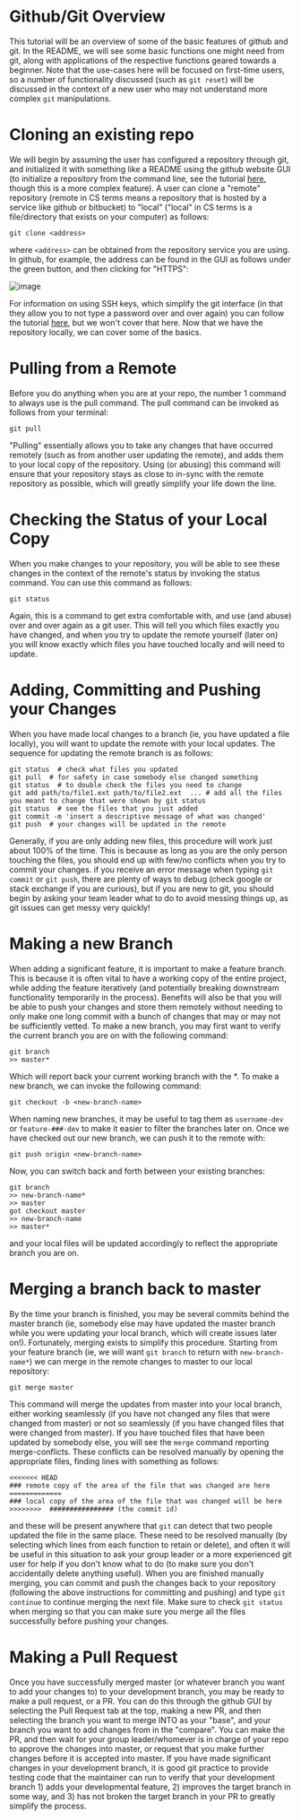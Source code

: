 # Github/Git Overview

This tutorial will be an overview of some of the basic features of github and git. In the README, we will see some basic functions one might need from git, along with applications of the respective functions geared towards a beginner. Note that the use-cases here will be focused on first-time users, so a number of functionality discussed (such as `git reset`) will be discussed in the context of a new user who may not understand more complex `git` manipulations. 

# Cloning an existing repo

We will begin by assuming the user has configured a repository through git, and initialized it with something like a README using the github website GUI (to initialize a repository from the command line, see the tutorial [here](http://kbroman.org/github_tutorial/pages/init.html), though this is a more complex feature). A user can clone a "remote" repository (remote in CS terms means a repository that is hosted by a service like github or bitbucket) to "local" ("local" in CS terms is a file/directory that exists on your computer) as follows:

```
git clone <address>
```

where `<address>` can be obtained from the repository service you are using. In github, for example, the address can be found in the GUI as follows under the green button, and then clicking for "HTTPS":

![image](https://user-images.githubusercontent.com/8883547/30497058-5d838bdc-9a1f-11e7-9120-5f9962cf7a46.png)

For information on using SSH keys, which simplify the git interface (in that they allow you to not type a password over and over again) you can follow the tutorial [here](https://help.github.com/articles/generating-a-new-ssh-key-and-adding-it-to-the-ssh-agent/), but we won't cover that here. Now that we have the repository locally, we can cover some of the basics.

# Pulling from a Remote

Before you do anything when you are at your repo, the number 1 command to always use is the pull command. The pull command can be invoked as follows from your terminal:

```
git pull
```

"Pulling" essentially allows you to take any changes that have occurred remotely (such as from another user updating the remote), and adds them to your local copy of the repository. Using (or abusing) this command will ensure that your repository stays as close to in-sync with the remote repository as possible, which will greatly simplify your life down the line. 

# Checking the Status of your Local Copy

When you make changes to your repository, you will be able to see these changes in the context of the remote's status by invoking the status command. You can use this command as follows:

```
git status
```

Again, this is a command to get extra comfortable with, and use (and abuse) over and over again as a git user. This will tell you which files exactly you have changed, and when you try to update the remote yourself (later on) you will know exactly which files you have touched locally and will need to update. 

# Adding, Committing and Pushing your Changes

When you have made local changes to a branch (ie, you have updated a file locally), you will want to update the remote with your local updates. The sequence for updating the remote branch is as follows:

```
git status  # check what files you updated
git pull  # for safety in case somebody else changed something
git status  # to double check the files you need to change
git add path/to/file1.ext path/to/file2.ext  ... # add all the files you meant to change that were shown by git status
git status  # see the files that you just added
git commit -m 'insert a descriptive message of what was changed'
git push  # your changes will be updated in the remote
```

Generally, if you are only adding new files, this procedure will work just about 100% of the time. This is because as long as you are the only person touching the files, you should end up with few/no conflicts when you try to commit your changes. if you receive an error message when typing `git commit` or `git push`, there are plenty of ways to debug (check google or stack exchange if you are curious), but if you are new to git, you should begin by asking your team leader what to do to avoid messing things up, as git issues can get messy very quickly! 

# Making a new Branch

When adding a significant feature, it is important to make a feature branch. This is because it is often vital to have a working copy of the entire project, while adding the feature iteratively (and potentially breaking downstream functionality temporarily in the process). Benefits will also be that you will be able to push your changes and store them remotely without needing to only make one long commit with a bunch of changes that may or may not be sufficiently vetted. To make a new branch, you may first want to verify the current branch you are on with the following command:

```
git branch
>> master*
```

Which will report back your current working branch with the *. To make a new branch, we can invoke the following command:

```
git checkout -b <new-branch-name>
```

When naming new branches, it may be useful to tag them as `username-dev` or `feature-###-dev` to make it easier to filter the branches later on. Once we have checked out our new branch, we can push it to the remote with:

```
git push origin <new-branch-name>
```

Now, you can switch back and forth between your existing branches:

```
git branch 
>> new-branch-name*
>> master
got checkout master
>> new-branch-name
>> master*
```

and your local files will be updated accordingly to reflect the appropriate branch you are on. 

# Merging a branch back to master

By the time your branch is finished, you may be several commits behind the master branch (ie, somebody else may have updated the master branch while you were updating your local branch, which will create issues later on!). Fortunately, merging exists to simplify this procedure. Starting from your feature branch (ie, we will want `git branch` to return with `new-branch-name*`) we can merge in the remote changes to master to our local repository:

```
git merge master
```

This command will merge the updates from master into your local branch, either working seamlessly (if you have not changed any files that were changed from master) or not so seamlessly (if you have changed files that were changed from master). If you have touched files that have been updated by somebody else, you will see the `merge` command reporting merge-conflicts. These conflicts can be resolved manually by opening the appropriate files, finding lines with something as follows:

```
<<<<<<< HEAD
### remote copy of the area of the file that was changed are here
=============
### local copy of the area of the file that was changed will be here
>>>>>>>>  ################ (the commit id)
```

and these will be present anywhere that `git` can detect that two people updated the file in the same place. These need to be resolved manually (by selecting which lines from each function to retain or delete), and often it will be useful in this situation to ask your group leader or a more experienced git user for help if you don't know what to do (to make sure you don't accidentally delete anything useful). When you are finished manually merging, you can commit and push the changes back to your repository (following the above instructions for committing and pushing) and type `git continue` to continue merging the next file. Make sure to check `git status` when merging so that you can make sure you merge all the files successfully before pushing your changes. 


# Making a Pull Request

Once you have successfully merged master (or whatever branch you want to add your changes to) to your development branch, you may be ready to make a pull request, or a PR. You can do this through the github GUI by selecting the Pull Request tab at the top, making a new PR, and then selecting the branch you want to merge INTO as your "base", and your branch you want to add changes from in the "compare". You can make the PR, and then wait for your group leader/whomever is in charge of your repo to approve the changes into master, or request that you make further changes before it is accepted into master. If you have made significant changes in your development branch, it is good git practice to provide testing code that the maintainer can run to verify that your development branch 1) adds your developmental feature, 2) improves the target branch in some way, and 3) has not broken the target branch in your PR to greatly simplify the process. 
